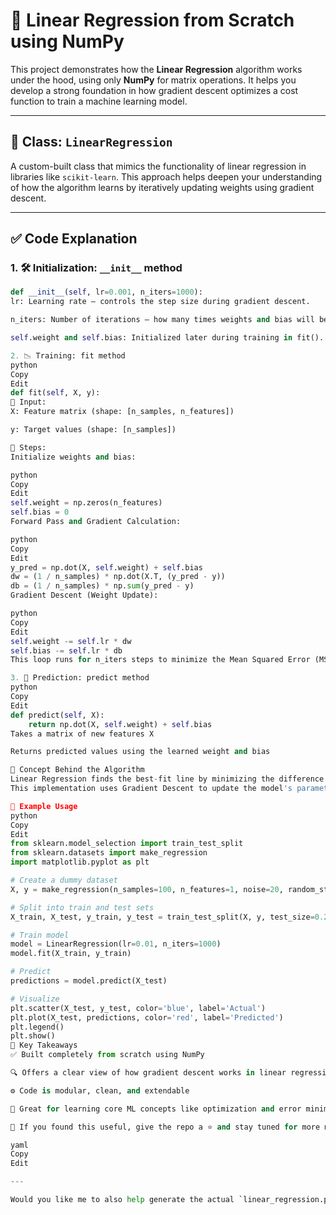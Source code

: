 # 📘 **Linear Regression from Scratch using NumPy**

This project demonstrates how the **Linear Regression** algorithm works under the hood, using only **NumPy** for matrix operations. It helps you develop a strong foundation in how gradient descent optimizes a cost function to train a machine learning model.

---

## 🔧 **Class: `LinearRegression`**

A custom-built class that mimics the functionality of linear regression in libraries like `scikit-learn`. This approach helps deepen your understanding of how the algorithm learns by iteratively updating weights using gradient descent.

---

## ✅ **Code Explanation**

### 1. 🛠️ **Initialization: `__init__` method**

```python
def __init__(self, lr=0.001, n_iters=1000):
lr: Learning rate — controls the step size during gradient descent.

n_iters: Number of iterations — how many times weights and bias will be updated.

self.weight and self.bias: Initialized later during training in fit().

2. 📉 Training: fit method
python
Copy
Edit
def fit(self, X, y):
🔹 Input:
X: Feature matrix (shape: [n_samples, n_features])

y: Target values (shape: [n_samples])

🔹 Steps:
Initialize weights and bias:

python
Copy
Edit
self.weight = np.zeros(n_features)
self.bias = 0
Forward Pass and Gradient Calculation:

python
Copy
Edit
y_pred = np.dot(X, self.weight) + self.bias
dw = (1 / n_samples) * np.dot(X.T, (y_pred - y))
db = (1 / n_samples) * np.sum(y_pred - y)
Gradient Descent (Weight Update):

python
Copy
Edit
self.weight -= self.lr * dw
self.bias -= self.lr * db
This loop runs for n_iters steps to minimize the Mean Squared Error (MSE).

3. 🎯 Prediction: predict method
python
Copy
Edit
def predict(self, X):
    return np.dot(X, self.weight) + self.bias
Takes a matrix of new features X

Returns predicted values using the learned weight and bias

🧠 Concept Behind the Algorithm
Linear Regression finds the best-fit line by minimizing the difference between predicted values and actual values — typically using Mean Squared Error (MSE).
This implementation uses Gradient Descent to update the model's parameters step-by-step toward the optimal solution.

🧪 Example Usage
python
Copy
Edit
from sklearn.model_selection import train_test_split
from sklearn.datasets import make_regression
import matplotlib.pyplot as plt

# Create a dummy dataset
X, y = make_regression(n_samples=100, n_features=1, noise=20, random_state=42)

# Split into train and test sets
X_train, X_test, y_train, y_test = train_test_split(X, y, test_size=0.2, random_state=42)

# Train model
model = LinearRegression(lr=0.01, n_iters=1000)
model.fit(X_train, y_train)

# Predict
predictions = model.predict(X_test)

# Visualize
plt.scatter(X_test, y_test, color='blue', label='Actual')
plt.plot(X_test, predictions, color='red', label='Predicted')
plt.legend()
plt.show()
🧾 Key Takeaways
✅ Built completely from scratch using NumPy

🔍 Offers a clear view of how gradient descent works in linear regression

⚙️ Code is modular, clean, and extendable

🧠 Great for learning core ML concepts like optimization and error minimization

📌 If you found this useful, give the repo a ⭐ and stay tuned for more machine learning algorithms from scratch!

yaml
Copy
Edit

---

Would you like me to also help generate the actual `linear_regression.py` file to go with this?
